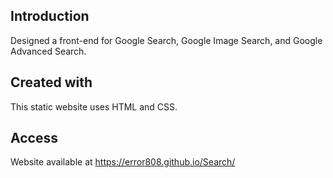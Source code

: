 ## Introduction
Designed a front-end for Google Search, Google Image Search, and Google Advanced Search.

## Created with
This static website uses HTML and CSS.

## Access
Website available at https://error808.github.io/Search/
